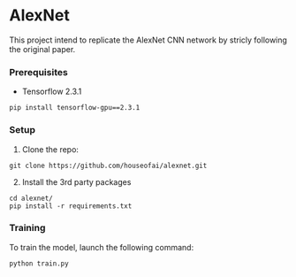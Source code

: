 # AlexNet
This project intend to replicate the AlexNet CNN network by stricly following the original paper.

### Prerequisites

- Tensorflow 2.3.1
```
pip install tensorflow-gpu==2.3.1
```

### Setup
1. Clone the repo:

 ```
 git clone https://github.com/houseofai/alexnet.git
 ```

2. Install the 3rd party packages
```
cd alexnet/
pip install -r requirements.txt
```

### Training
To train the model, launch the following command:
 ```
 python train.py
 ```
